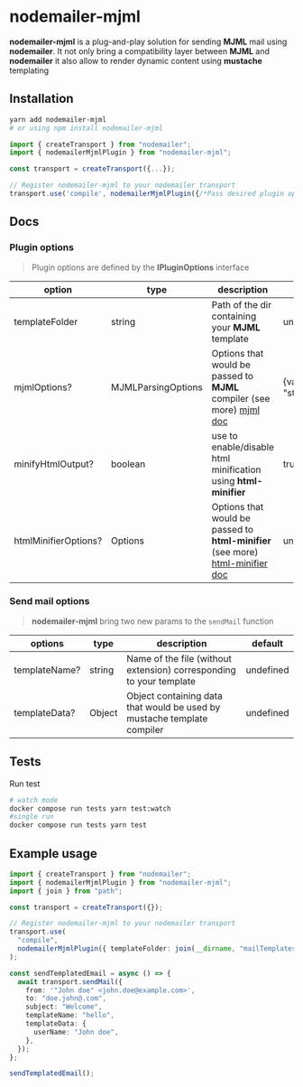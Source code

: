 # nodemailer-mjml

**nodemailer-mjml** is a plug-and-play solution for sending **MJML** mail using **nodemailer**. It not only bring a compatibility layer between **MJML** and **nodemailer** it also allow to render dynamic content using **mustache** templating

## Installation

```sh
yarn add nodemailer-mjml
# or using npm install nodemailer-mjml
```

```ts
import { createTransport } from "nodemailer";
import { nodemailerMjmlPlugin } from "nodemailer-mjml";

const transport = createTransport({...});

// Register nodemailer-mjml to your nodemailer transport
transport.use('compile', nodemailerMjmlPlugin({/*Pass desired plugin options here*/}));

```

## Docs

### Plugin options

> Plugin options are defined by the **IPluginOptions** interface

| option               | type               | description                                                                                                               | default                     |
| -------------------- | ------------------ | ------------------------------------------------------------------------------------------------------------------------- | --------------------------- |
| templateFolder       | string             | Path of the dir containing your **MJML** template                                                                         | undefined                   |
| mjmlOptions?         | MJMLParsingOptions | Options that would be passed to **MJML** compiler (see more) [mjml doc](https://github.com/mjmlio/mjml)                   | {validationLevel: "strict"} |
| minifyHtmlOutput?    | boolean            | use to enable/disable html minification using **html-minifier**                                                           | true                        |
| htmlMinifierOptions? | Options            | Options that would be passed to **html-minifier** (see more) [html-minifier doc](https://github.com/kangax/html-minifier) | undefined                   |

### Send mail options

> **nodemailer-mjml** bring two new params to the `sendMail` function

| options       | type   | description                                                             | default   |
| ------------- | ------ | ----------------------------------------------------------------------- | --------- |
| templateName? | string | Name of the file (without extension) corresponding to your template     | undefined |
| templateData? | Object | Object containing data that would be used by mustache template compiler | undefined |

## Tests

Run test

```sh
# watch mode
docker compose run tests yarn test:watch
#single run
docker compose run tests yarn test
```

## Example usage

```ts
import { createTransport } from "nodemailer";
import { nodemailerMjmlPlugin } from "nodemailer-mjml";
import { join } from "path";

const transport = createTransport({});

// Register nodemailer-mjml to your nodemailer transport
transport.use(
  "compile",
  nodemailerMjmlPlugin({ templateFolder: join(__dirname, "mailTemplates") })
);

const sendTemplatedEmail = async () => {
  await transport.sendMail({
    from: '"John doe" <john.doe@example.com>',
    to: "doe.john@.com",
    subject: "Welcome",
    templateName: "hello",
    templateData: {
      userName: "John doe",
    },
  });
};

sendTemplatedEmail();
```
